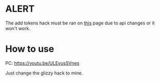 # ALERT

The add tokens hack must be ran on [this](https://play.blooket.com) page due to api changes or it won't work.

# How to use

PC: https://youtu.be/ULEvusSVnes

Just change the glizzy hack to mine.
